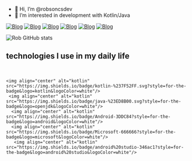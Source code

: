 - 👋 Hi, I’m @robsoncsdev
- 👀 I’m interested in development with Kotlin/Java



 [![Blog](https://img.shields.io/badge/LinkedIn-0077B5?style=for-the-badge&logo=linkedin&logoColor=white)]() [![Blog](  https://img.shields.io/badge/Twitter-1DA1F2?style=for-the-badge&logo=twitter&logoColor=white)]() [![Blog](https://img.shields.io/badge/Windows-0078D6?style=for-the-badge&logo=windows&logoColor=white)]() [![Blog](  https://img.shields.io/badge/Arch_Linux-1793D1?style=for-the-badge&logo=arch-linux&logoColor=white)]()  [![Blog](https://img.shields.io/badge/Medium-12100E?style=for-the-badge&logo=medium&logoColor=white)]() [![Blog](https://img.shields.io/badge/dev.to-0A0A0A?style=for-the-badge&logo=devdotto&logoColor=white)]()

![Rob GitHub stats](https://github-readme-stats.vercel.app/api?username=robsoncsdev&show_icons=true&theme=gotham)

## technologies I use in my daily life 

<div style="display: inline_block"><br/>
      
    <img align="center" alt="kotlin" src="https://img.shields.io/badge/kotlin-%237F52FF.svg?style=for-the-badge&logo=kotlin&logoColor=white"/>
     <img align="center" alt="kotlin" src="https://img.shields.io/badge/java-%23ED8B00.svg?style=for-the-badge&logo=openjdk&logoColor=white"/>
      <img align="center" alt="kotlin" src="https://img.shields.io/badge/Android-3DDC84?style=for-the-badge&logo=android&logoColor=white"/>  
      <img align="center" alt="kotlin" src="https://img.shields.io/badge/Microsoft-666666?style=for-the-badge&logo=microsoft&logoColor=white"/>
       <img align="center" alt="kotlin" src="https://img.shields.io/badge/android%20studio-346ac1?style=for-the-badge&logo=android%20studio&logoColor=white"/>
     
</div>

